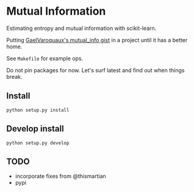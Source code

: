 # Mutual Information

Estimating entropy and mutual information with scikit-learn.

Putting [GaelVaroquaux's mutual_info gist](https://gist.github.com/GaelVaroquaux/ead9898bd3c973c40429) in a project until it has a better home.


See `Makefile` for example ops.

Do not pin packages for now. Let's surf latest and find out when things break.

## Install

    python setup.py install

## Develop install

    python setup.py develop

## TODO

* incorporate fixes from @thismartian
* pypi
